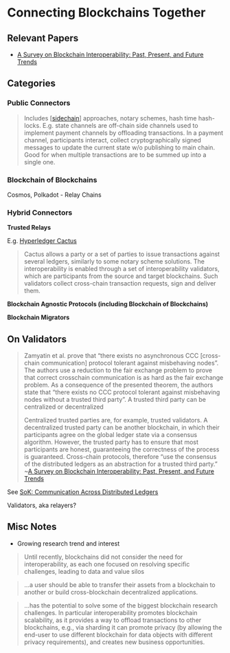 # Connecting Blockchains Together

## Relevant Papers

* [A Survey on Blockchain Interoperability: Past, Present, and Future Trends](https://arxiv.org/pdf/2005.14282.pdf)

## Categories

### Public Connectors

>Includes [[sidechain]] approaches, notary schemes, hash time hash-locks. E.g. state channels are off-chain side channels used to implement payment channels by offloading transactions. In a payment channel, participants interact, collect cryptographically signed messages to update the current state w/o publishing to main chain. Good for when multiple transactions are to be summed up into a single one.

### Blockchain of Blockchains

Cosmos, Polkadot - Relay Chains

### Hybrid Connectors

**Trusted Relays**

E.g. [Hyperledger Cactus](https://www.hyperledger.org/use/cactus)

>Cactus allows a party or a set of parties to issue transactions against several ledgers, similarly to some notary scheme solutions. The interoperability is enabled through a set of interoperability validators, which are participants from the source and target blockchains. Such validators collect cross-chain transaction requests, sign and deliver them.

**Blockchain Agnostic Protocols (including Blockchain of Blockchains)**

**Blockchain Migrators**

## On Validators

>Zamyatin et al. prove that “there exists no asynchronous CCC [cross-chain communication] protocol tolerant against misbehaving nodes”. The authors use a reduction to the fair exchange problem to prove that correct crosschain communication is as hard as the fair exchange problem. As a consequence of the presented theorem, the authors state that “there exists no CCC protocol tolerant against misbehaving nodes without a trusted third party”. A trusted third party can be centralized or decentralized
>
>Centralized trusted parties are, for example, trusted validators. A
decentralized trusted party can be another blockchain, in which their participants agree on the global ledger state via a consensus algorithm. However, the trusted party has to ensure that most participants are honest, guaranteeing the correctness of the process is guaranteed. Cross-chain protocols, therefore “use the consensus of the distributed ledgers as an abstraction for a trusted third party.” ~[A Survey on Blockchain Interoperability: Past, Present, and Future Trends](https://arxiv.org/pdf/2005.14282.pdf)

See [SoK: Communication Across Distributed Ledgers](https://eprint.iacr.org/2019/1128.pdf)

Validators, aka relayers?

## Misc Notes

* Growing research trend and interest

>Until recently, blockchains did not consider the need for interoperability, as each one focused on resolving specific challenges, leading to data and value silos

>...a user should be able to transfer their assets from a blockchain to another or build cross-blockchain decentralized applications.

>...has the potential to solve some of the biggest blockchain research challenges. In particular interoperability promotes blockchain scalability, as it provides a way to offload transactions to other blockchains, e.g., via sharding it can promote privacy (by allowing the end-user to use different blockchain for data objects with different privacy requirements), and creates new business opportunities.

[//begin]: # "Autogenerated link references for markdown compatibility"
[sidechain]: sidechain "Sidechains"
[//end]: # "Autogenerated link references"
